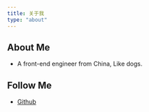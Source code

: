 ```yaml
---
title: 关于我
type: "about"
---
```

## About Me
- A front-end engineer from China, Like dogs.
## Follow Me
- [Github](https://github.com/Akira-Ice)